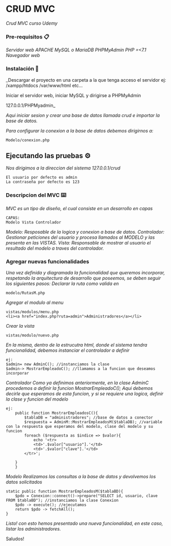 # CRUD MVC

_Crud MVC curso Udemy_

### Pre-requisitos 📋

_Servidor web APACHE
MySQL o MariaDB
PHPMyAdmin
PHP =<7.1
Navegador web_

### Instalación 🔧

_Descargar el proyecto en una carpeta a la que tenga acceso el servidor
ej:
/xampp/htdocs 
/var/www/html
etc...

Iniciar el servidor web, iniciar MySQL y dirigirse a PHPMyAdmin

127.0.0.1/PHPMyadmin_

_Aqui iniciar sesion y crear una base de datos llamada crud e importar la base de datos._


_Para configurar la conexion a la base de datos debemos dirigirnos a:_

```
Modelo/conexion.php
```


## Ejecutando las pruebas ⚙️

_Nos dirigimos a la direccion del sistema
127.0.0.1/crud_

```
El usuario por defecto es admin
La contraseña por defecto es 123
```

### Descripcion del MVC ⌨️

_MVC es un tipo de diseño, el cual consiste en un desarrollo en capas_

```
CAPAS:
Modelo Vista Controlador
```
_Modelo: Resposable de la logica y conexion a base de datos.
Controlador: Gestionar peticiones del usuario y procesa llamados al MODELO y las presenta en las VISTAS.
Vista: Responsable de mostrar al usuario el resultado del modelo a traves del controlador._


### Agregar nuevas funcionalidades

_Una vez definida y diagramada la funcionalidad que queremos incorporar, respetando la arquitectura de desarrollo que poseemos, se deben seguir los siguientes pasos:
Declarar la ruta como valida en_

```
modelo/RutasM.php

```
_Agregar el modulo al menu_
```
vistas/modulos/menu.php
<li><a href="index.php?ruta=admin">Administradores</a></li>
```
_Crear la vista_

```
vistas/modulo/nuevo.php
```
_En la misma, dentro de la estrucutra html, donde el sistema tendra funcionalidad, debemos instanciar el controlador a definir_

```
ej:
$admin= new AdminC(); //instanciamos la clase
$admin-> MostrarEmpleadoC(); //llamamos a la funcion que deseamos incorporar
```

_Controlador
Como ya definimos anteriormente, en la clase AdminC procedemos a definir la funcion MostrarEmpleadoC();
Aqui debemos decirle que esperamos de esta funcion, y si se requiere una logica, definir la clase y funcion del modelo_
```
ej:
    public function MostrarEmpleadosC(){
        $tablaDB = "administradores"; //base de datos a conector
        $respuesta = AdminM::MostrarEmpleadosM($tablaDB); //variable con la respuesta que esperamos del modelo, clase del modelo y su funcion
        foreach ($respuesta as $indice => $valor){
            echo '<tr>
            <td>'.$valor["usuario"].'</td>
            <td>'.$valor["clave"].'</td>
        </tr>';

    }
    }
```

_Modelo 
Realizamos las consultas a la base de datos y devolvemos los datos solicitados_
```
static public function MostrarEmpleadosM($tablaBD){
    $pdo = Conexion::connect()->prepare("SELECT id, usuario, clave FROM $tablaBD"); //instanciamos la clase Conexion
    $pdo -> execute(); //ejecutamos
    return $pdo -> fetchAll(); 
}
```

_Listo! con esto hemos presentado una nueva funcionalidad, en este caso, listar los administradores._



Saludos!

